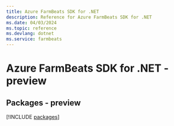 ```yaml
---
title: Azure FarmBeats SDK for .NET
description: Reference for Azure FarmBeats SDK for .NET
ms.date: 04/03/2024
ms.topic: reference
ms.devlang: dotnet
ms.service: farmbeats
---
```

# Azure FarmBeats SDK for .NET - preview
## Packages - preview
[!INCLUDE [packages](farmbeats-index.md)]